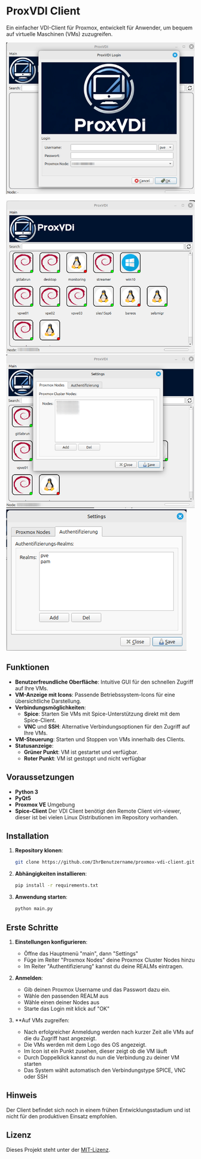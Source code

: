 # ProxVDI Client

Ein einfacher VDI-Client für Proxmox, entwickelt für Anwender, um bequem auf virtuelle Maschinen (VMs) zuzugreifen.

![Login](docs/images/login.png)

![Workbench](docs/images/workbench.png)
![Settings Nodes](docs/images/settings1.png)
![Settings Realm](docs/images/settings2.png)

## Funktionen

- **Benutzerfreundliche Oberfläche**: Intuitive GUI für den schnellen Zugriff auf Ihre VMs.
- **VM-Anzeige mit Icons**: Passende Betriebssystem-Icons für eine übersichtliche Darstellung.
- **Verbindungsmöglichkeiten**:
  - **Spice**: Starten Sie VMs mit Spice-Unterstützung direkt mit dem Spice-Client.
  - **VNC** und **SSH**: Alternative Verbindungsoptionen für den Zugriff auf Ihre VMs.
- **VM-Steuerung**: Starten und Stoppen von VMs innerhalb des Clients.
- **Statusanzeige**:
  - **Grüner Punkt**: VM ist gestartet und verfügbar.
  - **Roter Punkt**: VM ist gestoppt und nicht verfügbar

## Voraussetzungen

- **Python 3**
- **PyQt5**
- **Proxmox VE** Umgebung
- **Spice-Client** Der VDI Client benötigt den Remote Client virt-viewer, dieser ist bei vielen Linux Distributionen im Repository vorhanden.

## Installation

1. **Repository klonen**:

   ```bash
   git clone https://github.com/IhrBenutzername/proxmox-vdi-client.git

   
2. **Abhängigkeiten installieren**:

   ```bash
   pip install -r requirements.txt
   ```
3. **Anwendung starten**:

   ```bash
   python main.py
   ```
   
## Erste Schritte

1. **Einstellungen konfigurieren**:
    * Öffne das Hauptmenü "main", dann "Settings"
    * Füge im Reiter "Proxmox Nodes" deine Proxmox Cluster Nodes hinzu
    * Im Reiter "Authentifizierung" kannst du deine REALMs eintragen.

2. **Anmelden**:
    * Gib deinen Proxmox Username und das Passwort dazu ein.
    * Wähle den passenden REALM aus
    * Wähle einen deiner Nodes aus
    * Starte das Login mit klick auf "OK"
   
3. **Auf VMs zugreifen:
    * Nach erfolgreicher Anmeldung werden nach kurzer Zeit alle VMs auf die du Zugriff hast angezeigt.
    * Die VMs werden mit dem Logo des OS angezeigt.
    * Im Icon ist ein Punkt zusehen, dieser zeigt ob die VM läuft
    * Durch Doppelklick kannst du nun die Verbindung zu deiner VM starten
    * Das System wählt automatisch den Verbindungstype SPICE, VNC oder SSH
   
## Hinweis

Der Client befindet sich noch in einem frühen Entwicklungsstadium und ist nicht für den produktiven Einsatz empfohlen.

## Lizenz

Dieses Projekt steht unter der [MIT-Lizenz](LICENSE.txt).